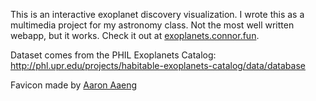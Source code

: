 This is an interactive exoplanet discovery visualization. I wrote this as a multimedia project for my astronomy class. Not the most well written webapp, but it works. Check it out at [exoplanets.connor.fun](http://exoplanets.connor.fun).

Dataset comes from the PHIL Exoplanets Catalog: http://phl.upr.edu/projects/habitable-exoplanets-catalog/data/database

Favicon made by [Aaron Aaeng](https://github.com/aaronaaeng)
